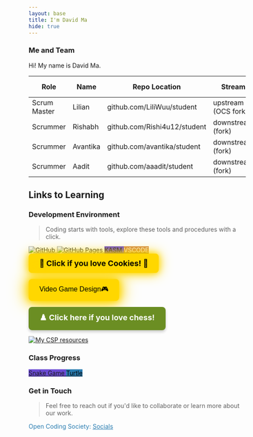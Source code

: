 ```yaml
---
layout: base
title: I'm David Ma
hide: true
---
```


### Me and Team

Hi! My name is David Ma.

| Role         | Name     | Repo Location                       | Stream                | Repo Name |
|--------------|----------|-------------------------------------|-----------------------|-----------|
| Scrum Master | Lilian     | github.com/LiliWuu/student           | upstream (OCS fork)   | student   |
| Scrummer     | Rishabh    | github.com/Rishi4u12/student            | downstream (fork)     | student   |
| Scrummer     | Avantika | github.com/avantika/student         | downstream (fork)     | student   |
| Scrummer     | Aadit    | github.com/aaadit/student           | downstream (fork)     | student   |


## Links to Learning

### Development Environment

> Coding starts with tools, explore these tools and procedures with a click.

<a href="https://github.com/Open-Coding-Society/student">
    <img src="https://img.shields.io/badge/GitHub-181717?logo=github&logoColor=white" alt="GitHub">
</a>
<a href="https://open-coding-society.github.io/student">
    <img src="https://img.shields.io/badge/GitHub%20Pages-327FC7?logo=github&logoColor=white" alt="GitHub Pages">
</a>
<a href="https://kasm.opencodingsociety.com/" class="button small" style="background-color: #6b4bd3ff">
    KASM
</a>
<a href="https://vscode.dev/" class="button small" style="background-color: #d38a4bff">
    <span style="color: #FFFFFF">VSCODE</span>
</a>
<a href="https://cookiegame.org/zh/" target="_blank" 
   style="display:inline-block; padding:12px 25px; background-color:#FFD700; color:black; text-decoration:none; 
          font-size:18px; font-weight:bold; border-radius:8px; box-shadow: 0 0 15px #FFD700, 0 0 30px #FFD700; 
          transition: all 0.3s; cursor:pointer;">
    🍪 Click if you love Cookies! 🍪
</a>

<input type="button" value="Video Game Design🎮" 
       onclick="window.open('https://discord.gg/MF35TPUG', '_blank')" 
       style="padding:12px 25px; font-size:16px; background-color:#FFD700; color:black; border:none; border-radius:8px; cursor:pointer; 
              box-shadow: 0 0 15px #FFD700, 0 0 30px #FFD700, 0 0 45px #FFD700; transition: all 0.3s;">

<a href="https://www.chess.com" target="_blank" 
   style="display:inline-block; padding:12px 25px; background-color:#6B8E23; color:white; text-decoration:none; font-size:18px; font-weight:bold; border-radius:8px; box-shadow: 0 4px 6px rgba(0,0,0,0.2); transition: all 0.2s;">
    ♟️ Click here if you love chess!
</a>

<a href="https://docs.google.com/document/d/1aV7q2XLWMoSfFxrlIePGDWLTG4Zu4av9Y2jBH9-ywOU/edit?tab=t.0" target="_blank">
    <img src="https://img.shields.io/badge/My%20CSP%20resources-4CAF50?style=for-the-badge&logo=google&logoColor=white" alt="My CSP resources">
</a>
<br>

### Class Progress

<a href="{{site.baseurl}}/snake" class="button small" style="background-color: #6b4bd3ff">
    Snake Game
</a>
<a href="{{site.baseurl}}/turtle" class="button small" style="background-color: #2A7DB1">
    <span style="color: #000000">Turtle</span>
</a>
<br>

<!-- Contact Section -->
### Get in Touch

> Feel free to reach out if you'd like to collaborate or learn more about our work.

<p style="color: #2A7DB1;">Open Coding Society: <a href="https://opencodingsociety.com" style="color: #2A7DB1; text-decoration: underline;">Socials</a></p>
